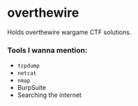 # overthewire
Holds overthewire wargame CTF solutions.

### Tools I wanna mention:
- `tcpdump`
- `netcat`
- `nmap`
- BurpSuite
- Searching the internet
